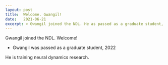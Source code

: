 ```yaml
---
layout: post
title:  Welcome. Gwangil!
date:   2021-06-21
excerpt: > Gwangil joined the NDL. He as passed as a graduate student, 2022
---
```



  Gwangil joined the NDL. Welcome!
  
  - Gwangil was passed as a graduate student, 2022
  
  He is training neural dynamics research.
